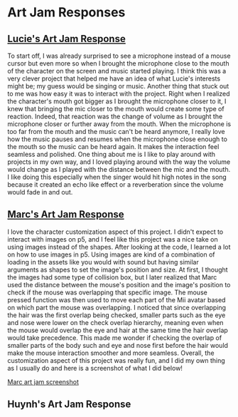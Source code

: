 # Art Jam Responses

## [Lucie's Art Jam Response](https://luciee246.github.io/cart253/topics/art-jam/)
To start off, I was already surprised to see a microphone instead of a mouse cursor but even more so when I brought the microphone close to the mouth of the character on the screen and music started playing. I think this was a very clever project that helped me have an idea of what Lucie's interests might be; my guess would be singing or music. Another thing that stuck out to me was how easy it was to interact with the project. Right when I realized the character's mouth got bigger as I brought the microphone closer to it, I knew that bringing the mic closer to the mouth would create some type of reaction. Indeed, that reaction was the change of volume as I brought the microphone closer or further away from the mouth. When the microphone is too far from the mouth and the music can't be heard anymore, I really love how the music pauses and resumes when the microphone close enough to the mouth so the music can be heard again. It makes the interaction feel seamless and polished.
One thing about me is I like to play around with projects in my own way, and I loved playing around with the way the volume would change as I played with the distance between the mic and the mouth. I like doing this especially when the singer would hit high notes in the song because it created an echo like effect or a reverberation since the volume would fade in and out.


## [Marc's Art Jam Response](https://coolusermarco.github.io/cart253/CART%20253%20Pippins/art%20jam%20project%20self%20portrait%20marc%20pilliot/index.html)
I love the character customization aspect of this project. I didn't expect to interact with images on p5, and I feel like this project was a nice take on using images instead of the shapes. After looking at the code, I learned a lot on how to use images in p5. Using images are kind of a combination of loading in the assets like you would with sound but having similar arguments as shapes to set the image's position and size. At first, I thought the images had some type of collision box, but I later realized that Marc used the distance between the mouse's position and the image's position to check if the mouse was overlapping that specific image. The mouse pressed function was then used to move each part of the Mii avatar based on which part the mouse was overlapping. I noticed that since overlapping the hair was the first overlap being checked, smaller parts such as the eye and nose were lower on the check overlap hierarchy, meaning even when the mouse would overlap the eye and hair at the same time the hair overlap would take precedence. This made me wonder if checking the overlap of smaller parts of the body such and eye and nose first before the hair would make the mouse interaction smoother and more seamless. Overall, the customization aspect of this project was really fun, and I did my own thing as I usually do and here is a screenshot of what I did below!

[Marc art jam screenshot](/marc-art-jam.png)

## Huynh's Art Jam Response